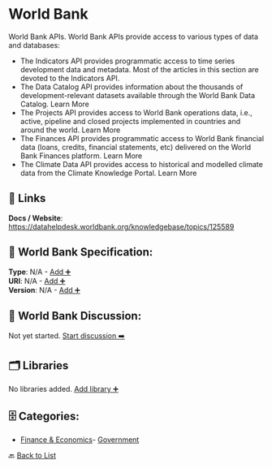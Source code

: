 # World Bank

World Bank APIs.
World Bank APIs provide access to various types of data and databases:
- The Indicators API provides programmatic access to time series development data and metadata. Most of the articles in this section are devoted to the Indicators API.
- The Data Catalog API provides information about the thousands of development-relevant datasets available through the World Bank Data Catalog. Learn More
- The Projects API provides access to World Bank operations data, i.e., active, pipeline and closed projects implemented in countries and around the world. Learn More
- The Finances API provides programmatic access to World Bank financial data (loans, credits, financial statements, etc) delivered on the World Bank Finances platform. Learn More
- The Climate Data API provides access to historical and modelled climate data from the Climate Knowledge Portal. Learn More

##  🔗 Links
**Docs / Website**: https://datahelpdesk.worldbank.org/knowledgebase/topics/125589

## 🧬 World Bank Specification:
**Type**: N/A - [Add ➕](https://github.com/apis-list/apis-list/edit/main/apis.yaml#L22239)  
**URI**: N/A - [Add ➕](https://github.com/apis-list/apis-list/edit/main/apis.yaml#L22239)  
**Version**: N/A - [Add ➕](https://github.com/apis-list/apis-list/edit/main/apis.yaml#L22239)

## 💬 World Bank Discussion:
Not yet started. [Start discussion ➡️](https://github.com/apis-list/apis-list/discussions/new)

## 🗂️ Libraries

No libraries added. [Add library ➕](https://github.com/apis-list/apis-list/edit/main/apis.yaml#L22239)    


## 🗄️ Categories:
- [Finance & Economics](https://github.com/apis-list/apis-list#finance--economics-)- [Government](https://github.com/apis-list/apis-list#government-)

🔙  [Back to List](https://github.com/apis-list/apis-list)
